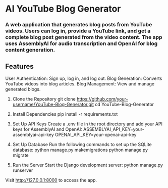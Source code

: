# AI YouTube Blog Generator

### A web application that generates blog posts from YouTube videos. Users can log in, provide a YouTube link, and get a complete blog post generated from the video content. The app uses AssemblyAI for audio transcription and OpenAI for blog content generation.

## Features

User Authentication: Sign up, log in, and log out.
Blog Generation: Converts YouTube videos into blog articles.
Blog Management: View and manage generated blogs.

1. Clone the Repository
git clone https://github.com/your-username/YouTube-Blog-Generator.git
cd YouTube-Blog-Generator

3. Install Dependencies
pip install -r requirements.txt

4. Set Up API Keys
Create a .env file in the root directory and add your API keys for AssemblyAI and OpenAI:
ASSEMBLYAI_API_KEY=your-assemblyai-api-key
OPENAI_API_KEY=your-openai-api-key

5. Set Up Database
Run the following commands to set up the SQLite database:
python manage.py makemigrations
python manage.py migrate

6. Run the Server
Start the Django development server:
python manage.py runserver

Visit http://127.0.0.1:8000 to access the app.
